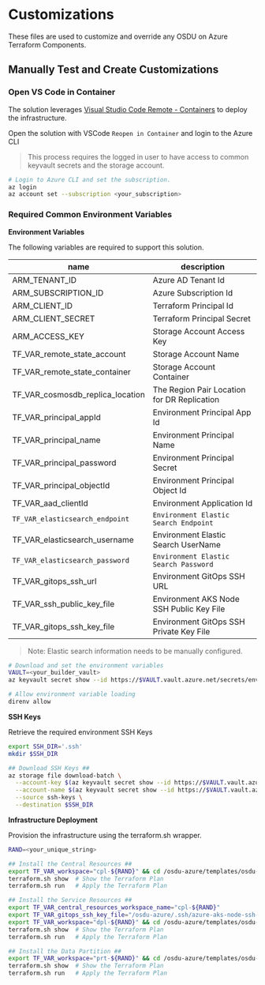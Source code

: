 # Customizations

These files are used to customize and override any OSDU on Azure Terraform Components.

## Manually Test and Create Customizations

### Open VS Code in Container

The solution leverages [Visual Studio Code Remote - Containers](https://code.visualstudio.com/docs/remote/containers) to deploy the infrastructure.

Open the solution with VSCode `Reopen in Container` and login to the Azure CLI

> This process requires the logged in user to have access to common keyvault secrets and the storage account.

```bash
# Login to Azure CLI and set the subscription.
az login
az account set --subscription <your_subscription>
```


### Required Common Environment Variables

__Environment Variables__

The following variables are required to support this solution.

| name                          | description                |
| ----------------------------- | -------------------------- |
| ARM_TENANT_ID                 | Azure AD Tenant Id         |
| ARM_SUBSCRIPTION_ID           | Azure Subscription Id      |
| ARM_CLIENT_ID                 | Terraform Principal Id     |
| ARM_CLIENT_SECRET             | Terraform Principal Secret |
| ARM_ACCESS_KEY                | Storage Account Access Key |
| TF_VAR_remote_state_account   | Storage Account Name       |
| TF_VAR_remote_state_container | Storage Account Container  |
| TF_VAR_cosmosdb_replica_location   | The Region Pair Location for DR Replication  |
| TF_VAR_principal_appId             | Environment Principal App Id                 |
| TF_VAR_principal_name              | Environment Principal Name                   |
| TF_VAR_principal_password          | Environment Principal Secret                 |
| TF_VAR_principal_objectId          | Environment Principal Object Id              |
| TF_VAR_aad_clientId                | Environment Application Id                   |
| `TF_VAR_elasticsearch_endpoint`    | `Environment Elastic Search Endpoint`        |
| TF_VAR_elasticsearch_username      | Environment Elastic Search UserName          |
| `TF_VAR_elasticsearch_password`    | `Environment Elastic Search Password`        |
| TF_VAR_gitops_ssh_url              | Environment GitOps SSH URL                   |
| TF_VAR_ssh_public_key_file         | Environment AKS Node SSH Public Key File     |
| TF_VAR_gitops_ssh_key_file         | Environment GitOps SSH Private Key File      |

> Note: Elastic search information needs to be manually configured.

```bash
# Download and set the environment variables
VAULT=<your_builder_vault>
az keyvault secret show --id https://$VAULT.vault.azure.net/secrets/envrc --query value -otsv > .envrc

# Allow environment variable loading
direnv allow
```

__SSH Keys__

Retrieve the required environment SSH Keys

```bash
export SSH_DIR='.ssh'
mkdir $SSH_DIR

## Download SSH Keys ##
az storage file download-batch \
  --account-key $(az keyvault secret show --id https://$VAULT.vault.azure.net/secrets/storage-key --query value -otsv) \
  --account-name $(az keyvault secret show --id https://$VAULT.vault.azure.net/secrets/storage --query value -otsv) \
  --source ssh-keys \
  --destination $SSH_DIR
```


__Infrastructure Deployment__

Provision the infrastructure using the terraform.sh wrapper.

```bash
RAND=<your_unique_string>

## Install the Central Resources ##
export TF_VAR_workspace="cpl-${RAND}" && cd /osdu-azure/templates/osdu-r3-mvp/central_resources
terraform.sh show  # Show the Terraform Plan
terraform.sh run   # Apply the Terraform Plan

## Install the Service Resources ##
export TF_VAR_central_resources_workspace_name="cpl-${RAND}"
export TF_VAR_gitops_ssh_key_file="/osdu-azure/.ssh/azure-aks-node-ssh-key"
export TF_VAR_workspace="dpl-${RAND}" && cd /osdu-azure/templates/osdu-r3-mvp/service_resources
terraform.sh show  # Show the Terraform Plan
terraform.sh run   # Apply the Terraform Plan

## Install the Data Partition ##
export TF_VAR_workspace="prt-${RAND}" && cd /osdu-azure/templates/osdu-r3-mvp/data_partition
terraform.sh show  # Show the Terraform Plan
terraform.sh run   # Apply the Terraform Plan
